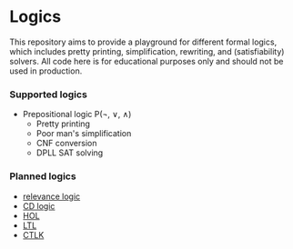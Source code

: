 # Logics
This repository aims to provide a playground for different formal logics, which includes pretty printing, simplification, rewriting, and (satisfiability) solvers.
All code here is for educational purposes only and should not be used in production.

### Supported logics
- Prepositional logic P(¬, ∨, ∧)
  - Pretty printing
  - Poor man's simplification
  - CNF conversion 
  - DPLL SAT solving
    
### Planned logics
- [relevance logic](https://en.wikipedia.org/wiki/Relevance_logic)
- [CD logic](https://dl.acm.org/doi/10.5555/926534)
- [HOL](https://en.wikipedia.org/wiki/Higher-order_logic)
- [LTL](https://en.wikipedia.org/wiki/Linear_temporal_logic)
- [CTLK](https://dl.acm.org/doi/10.1145/860575.860609)
